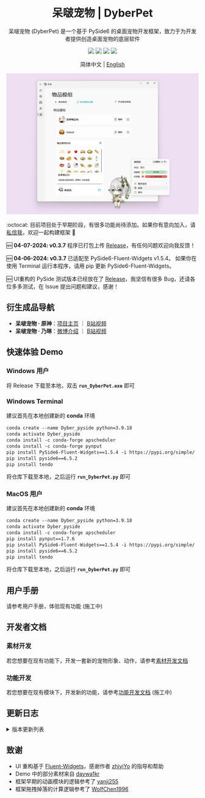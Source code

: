 <h1 align="center">
  呆啵宠物  |  DyberPet
</h1>

<p align="center">
  呆啵宠物 (DyberPet) 是一个基于 PySide6 的桌面宠物开发框架，致力于为开发者提供创造桌面宠物的底层软件
</p>

<p align="center">
  <a>
    <img src="https://img.shields.io/github/license/ChaozhongLiu/DyberPet.svg">
  </a>

  <a style="text-decoration:none">
    <img src="https://img.shields.io/github/downloads/ChaozhongLiu/DyberPet/total.svg"/>
  </a>

  <a style="text-decoration:none">
    <img src="https://img.shields.io/badge/python-3.9+-blue.svg" />
  </a>

  <a style="text-decoration:none">
    <img src="https://img.shields.io/badge/DyberPet-v0.3.7-green.svg"/>
  </a>
</p>

<p align="center">
简体中文 | <a href="README_EN.md">English</a>
</p>

![Interface](https://raw.githubusercontent.com/ChaozhongLiu/DyberPet/main/docs/DyberPet.png)

  
:octocat: 目前项目处于早期阶段，有很多功能尚待添加。如果你有意向加入，请[私信我](https://space.bilibili.com/39307302)，欢迎一起构建框架 🥰 
  
:new: **04-07-2024: v0.3.7** 程序已打包上传 [Release](https://github.com/ChaozhongLiu/DyberPet/releases/tag/v0.3.7)，有任何问题欢迎向我反馈！  
  
:new: **04-06-2024: v0.3.7** 已适配至 PySide6-Fluent-Widgets v1.5.4。 如果你在使用 Terminal 运行本程序，请用 pip 更新 PySide6-Fluent-Widgets。  
  
:new: UI重构的 PySide 测试版本已经放在了 [Release](https://github.com/ChaozhongLiu/DyberPet/releases/tag/v0.3.1b)，我坚信有很多 Bug，还请各位多多测试，在 Issue 提出问题和建议，感谢！
 


## 衍生成品导航 

- **呆啵宠物 · 原神**：[项目主页](https://github.com/ChaozhongLiu/DyberPet_GenshinImpact) ｜ [B站视频](https://www.bilibili.com/video/BV1fd4y1W7ht)
- **呆啵宠物 · 乃琳**：[微博介绍](https://m.weibo.cn/2765930401/4869193126380684) ｜ [B站视频](https://www.bilibili.com/video/BV1qe4y1F7or)


## 快速体验 Demo
### Windows 用户
  将 Release 下载至本地，双击 **``run_DyberPet.exe``** 即可


### Windows Terminal
  建议首先在本地创建新的 **conda** 环境  
  ```
  conda create --name Dyber_pyside python=3.9.18
  conda activate Dyber_pyside
  conda install -c conda-forge apscheduler
  conda install -c conda-forge pynput
  pip install PySide6-Fluent-Widgets==1.5.4 -i https://pypi.org/simple/
  pip install pyside6==6.5.2
  pip install tendo
  ```
  将仓库下载至本地，之后运行 **``run_DyberPet.py``** 即可

  
### MacOS 用户
  建议首先在本地创建新的 **conda** 环境  
  ```
  conda create --name Dyber_pyside python=3.9.18
  conda activate Dyber_pyside
  conda install -c conda-forge apscheduler
  pip install pynput==1.7.6
  pip install PySide6-Fluent-Widgets==1.5.4 -i https://pypi.org/simple/
  pip install pyside6==6.5.2
  pip install tendo
  ```
  将仓库下载至本地，之后运行 **``run_DyberPet.py``** 即可


## 用户手册
请参考用户手册，体验现有功能 (施工中)




## 开发者文档
### 素材开发
若您想要在现有功能下，开发一套新的宠物形象、动作，请参考[素材开发文档](docs/art_dev.md)

### 功能开发
若您想要在现有模块下，开发新的功能，请参考[功能开发文档](README.md) (施工中)


## 更新日志

<details>
  <summary>版本更新列表</summary>
  
**v0.3.7 - 04/09/2024**
- 给角色面板添加了更多的指南
- 角色如果包含 ``items`` 文件夹，会自动判定并导入其中的物品

**v0.3.7 - 04/06/2024**
- 通知栏剩余翻译完成
- 采用 Fluent-Widgets 优化了通知栏 UI
- 优化了缩放逻辑以避免在 MacOS 中的地面判断 bug
- 适配到了 Fluent-Widgets 1.5.4 版本；请尝试使用 pip 更新环境中的 PySide6-Fluent-Widgets

**v0.3.7 - 03/31/2024**
- 代办事项 UI 和功能完成
- 角色面板的翻译全部完成

**v0.3.6 - 03/15/2024**
- 每日进度功能代码更新
- 存档数据新增了 ``task_data.json``
  - 存档导出、快速存储时会被备份，但不会被导入
  - ``conf.py`` 中增加了 ``TaskData`` 的各种操作
  - App 启动时加载 ``settings.task_data``

**v0.3.6 - 03/05/2024**
- 专注任务功能代码基本完成
- 优化了番茄钟和专注时间倒计时UI的显示区域及其对主动画模块的影响

**v0.3.5 - 02/18/2024**
- 日常任务 UI 设计完毕
- 日常目标 UI init

**v0.3.5 - 02/04/2024**
- 日常任务 UI init

**v0.3.5 - 01/21/2024**
- 动作管理 UI init
- 将程序中几乎所有的 ``QImage`` 替换成了 ``QPixmap``，以节省内存，优化运行效率

**v0.3.4 - 01/21/2024**
- 商店购买和出售功能实装

**v0.3.4 - 01/18/2024**
- 商店 UI 同步角色属性进行刷新
  - 物品增减
  - 角色好感度变化
  - 切换角色
  - 导入存档
- 物品默认价格按星级提升

**v0.3.4 - 01/16/2024**
- 商店 UI 代码完成
  - 界面设计和代码完成
  - 实装了按字符搜索
  - 实装了按标签筛选
- 商店各项功能暂未完成

**v0.3.4 - 12/26/2023**
- 高分辨率屏幕图片缩放优化
- Avatar Label 生成方法优化
- 将默认未知 Icon 换成了空白图片

**v0.3.4 - 12/13/2023**
- BUFF系统 init
  - 物品（包括宠物）添加了 ``buff`` 属性，详见 [buffModule](DyberPet/Dashboard/buffModule.py)
  - 状态面板添加了 Buff 的运算和 UI，仍在施工中
- 薯条、汉堡、派蒙均添加了 ``buff`` 属性作为demo的例子
- ``HP`` 下降timer缩短为1分钟

**v0.3.3 - 11/28/2023**
- 宠物系统 init
  - 宠物是每个角色的宠物（宠物的宠物 hhh），作为Item Class，可被获取
  - 宠物可跟随角色，或自由活动
  - 宠物可对角色有Buff加成（未完成）
- 添加了 ``派蒙`` 作为一个宠物的例子
- **声明**：从v0.3.3起，桌宠将用``角色``指代，桌宠的宠物用``宠物``指代

**v0.3.2 - 11/24/2023**
- 背包面板刷新机制
- 金币系统 init

**v0.3.2 - 11/21/2023**
- 背包面板基本完成
- 背包空白格背景颜色更改
- 切换宠物时的刷新还未完成
- 删除了旧的背包UI
- 进行了少量的代码清理

**v0.3.2 - 11/16/2023**
- 背包面板 init
  
**v0.3.2 - 11/12/2023**
- 状态信息构建完成
- 角色面板构建完成

**v0.3.1b - 11/10/2023**
- 角色面板 init
- 状态信息日志 Widget init

**v0.3.1b - 11/05/2023**
- 修复了设置界面圆角显示不全的问题
- 优化了菜单 UI 子菜单点击的行为逻辑
- 修复了屏幕缩放导致部分组件重叠的问题
- MacOS 的兼容性改进
  - 修复附件模块无法正常显示的问题
  - 修复“前往文件夹”无法运行的问题
  - 优化窗口大小计算，但Mac仍然存在屏幕大小获取问题
  
**v0.3.1b - 10/27/2023**
- 切换了打包方式
  
**v0.3.1 - 10/21/2023**
- 切换至了 PySide6-Fluent-Widgets 1.3.3
- 修复了一些上报和未上报的潜在bug
- 补充了一些缺失的翻译
- 近期更新的本地测试完成
- release 添加 PySide6 版本


**v0.3.0a - 10/21/2023**
- 完成了物品模组功能
- 完成了物品模组的翻译


**v0.3.0a - 10/17/2023**
- 框架 main 分支迁移至 PySide6

    
**v0.3.0a - 10/08/2023**
- 框架迁移至 PySide6
- 添加了物品模组功能（未完成）

**v0.3.0a - 09/24/2023**
- 添加了系统及 UI
  - 基本设置 UI：替换了原本的设置，更贴近 Windows11；增加了语言切换设置
  - 存档管理 UI：实装了存档系统，包括存档的导出、导入，快速存档功能
  - 角色管理 UI：显示角色列表，包含启动按钮、角色信息卡片
- 存档系统改动
  - 存档改动为每个角色独立
  - 添加了新旧存档的自动转换代码
  - 添加了存档文件的各种操作（详见 [添加了系统及 UI]）
- 语言切换
  - 完成了语言切换功能
  - 新增了语言切换相关的文件：``langs.pro``, ``res/language``
  - 部分完成了中英两种语言的翻译
- 重构了原有 UI
  - 利用 PyQt5 原生功能重新实现 按分辨率和缩放改变大小
  - 优化了菜单 UI，替换为 PyQt-Fluent-Widgets RoundMenu
  - 将状态栏移动到了右键菜单中
  - 开启计划任务时，进度条会持续出现在宠物上方
  - 替换了通知窗口的关闭按钮
- 角色添加功能
  - 角色管理UI基本完成
  - 实现了角色添加的基本功能

  
**v0.2.2 - 03/14/2023**
- 数据存写大概花费0.43ms，有极小概率在该间隔内关闭软件导致数据丢失。本次优化在每次关闭前主动存储一次数据，并冻结数据，执行退出。
  
**v0.2.2 - 03/09/2023**
- 可以客制化番茄钟了
- 修复了狂爆物品的另一个大bug
  
**v0.2.2 - 03/08/2023**
- Mac不兼容通知栏关闭按钮，故优化了关闭按钮UI
  
**v0.2.2 - 03/07/2023**
- 附件动作的``follow_mouse``属性添加了``"x"`` 和 ``"y"``的选项，可单独跟随x或y轴
  
**v0.2.2 - 03/05/2023**
- 常驻动作数据结构修改，bug修复
- 同伴添加了常驻动作判定，需要在是主宠物时进行设定
  
**v0.2.2 - 03/04/2023**
- 添加了下落的前置动作``prefall``，将在鼠标松开后执行
- 背包分成了食物和收藏品两栏
  
**v0.2.2 - 03/03/2023**
- 右键菜单中增加了常驻动作选项，可以改变闲置时的默认动作，选中后将不在随机播放其他动作
  
**v0.2.2 - 03/02/2023**
- 交互功能添加了水平跟随目标的功能
- 添加了跟随鼠标的功能
- 目标跟随需要在``pet_conf.json``中定义``left``向左移动和 ``right``向右移动的动作
  
**v0.2.2 - 03/01/2023**
- 存档系统初步功能上线
  
**v0.2.1 - 02/25/2023**
- ``fv_reward``属性可设置为list，物品可出现在多个等级奖励中
  
**v0.2.1 - 02/23/2023**
- Windows系统添加了subwindow属性
- 禁用掉落时，缩放宠物不会闪回地面
  
**v0.2.1 - 02/22/2023**
- 优化了缩放机制
- 物品数量为1时不显示数字
- 优化了主宠物列表判断和默认宠物的保存方式
  
**v0.2.0 - 02/21/2023**
- MacOS 兼容性代码改进
- 增加好感度等级奖励的补偿系统
  
**v0.2.0 - 02/18/2023**
- 设置中添加了启动默认角色的选择
- 切换角色增加了问候通知
- 添加了 NoDropShadowWindowHint （为MacOS准备）
  
**v0.1.19 - 02/16/2023**
- 设置中可以静音了
- 添加了统计陪伴天数及显示铭牌的功能
  
**v0.1.18 - 02/12/2023**
- 对话框自动添加上一步按钮
- 调整了对特殊中文字符的长度计算
  
**v0.1.18 - 02/11/2023**
- 增加了附属宠物和主宠物的连接
- 保证收藏品在随机掉落中不重复出现
- 整理了可变更的系统数值
  
**v0.1.18 - 02/10/2023**
- 添加了对话界面和功能（暂未实装素材）
  
**v0.1.17 - 02/05/2023**
- 给通知系统语音添加了优先级``sound_priority``属性
- 增加了点击时的随机语音事件
- 增加了纳西妲的语音库
  
**v0.1.16 - 02/01/2023**
- 实现了多屏之间转移（测试中）
- 规避了专注时间0分0秒相关的闪退bug
- 解决了不能言说的狂爆物品惊天大bug
- 停止按钮按下后会立刻失效，避免多次结算
- 修复了快速点击鼠标微小位移造成闪现的bug
- 修复了召唤同伴放大时显示不全的问题
- 修复了一定条件下缩放宠物派蒙位置问题
  
**v0.1.15 - 01/29/2023**
- 取消屏幕缩放对图片大小的影响
- 重力加速度最小值变为0.01
- 数值栏字体固定为Times
- 设置内添加是否置顶的选项
  
**v0.1.14 - 01/28/2023**
- 修复了禁用掉落时不会触发摸摸事件的bug
- ``pets.json``转移到了``res/role/``
  
**v0.1.14 - 01/23/2023**
- ``item_config``更新
  - 添加了``fv_reward``: int，将物品设定为好感度升级奖励
  - 修复了label anchor未随缩放比例改变的bug
  - 重力加速度最小值变为0.01
  - 取消屏幕缩放比例对图片大小的影响
  
**v0.1.14 - 01/22/2023**
- ``pet_config['acc_act']``更新
  - ``timeout``：true/false 动画结束后关闭 / 不断循环
  - ``unique``：true/false 可否存在多个一样的附件
  - ``closable``：true/false 可否关闭（右键菜单关闭）
  - ``follow_main``：true/false 是否跟随主程序移动
  - ``speed_follow_main``：int 跟随主程序的移动速度
  
**v0.1.13 - 01/21/2023**
- 优化了widget size的动态变化逻辑
- 修复了没有随机动作或随机动作概率为零时的报错
- 通知栏边框变为圆弧
- 饱食度下降间隔变为 2min
- ``pet_config`` 更新
  - 添加了``subpet``，用来定义宠物的附属宠物
  - ``item_favorite``, ``item_dislike`` 变更为``dict``, 增加了物品好感度倍率数值
- ``item_config``更新
  - 添加了``type``, 可添加消耗品``consumable``和收藏品``collection``两类物品，收藏品不可使用
- ``act_config``更新
  - 添加了``anchor``属性，将根据锚点自动移动动画
- 开始施工语言更换
  
**v0.1.12 - 01/15/2023**
- 待机动作（default）将持续进行
- 更改了数值模块的逻辑，目前所有宠物共用一套数值
  - 删除了``pet_config``中的 ``gravity``, ``hp_interval``, ``fv_interval``
- 进程多开被禁止，以防数据存储混乱
- 多开禁止的情况下，为了能够让多个宠物同屏，增加了``召唤同伴``的功能
- 增加了鼠标点击触发的``摸摸事件``，宠物可定义摸摸的动作，并大概率触发向上浮动的心心，小概率获得物品掉落
- 增加了物品掉落的动画，掉落物品呈抛物线掉落在底部任务栏

**v0.1.11 - 01/07/2023**
- 添加了设置界面，可以改变大小、重力、拖拽速度、音量
- 添加了组件动作：现在支持动作包含另一个动画的功能（具体见素材开发文档）
- 物品使用添加了宠物喜爱度的分级，可设置不同的声音、动作
- 支持宠物自定义通知图标和声音，在``res/role/NAME/note/`` 中添加 （具体见素材开发文档）
- 宠物移动行为增加了屏幕边界
  
**v0.1.10 - 12/28/2022**
- 通知栏的图标和声音与 note_type 关联，可在 ``res/role/PETNAME/note/note_config.json`` 中自定义
  
**v0.1.10 - 12/27/2022**
- 更新了提醒事项的 UI
- 更新了饱食度随时间下降的计算逻辑，每一分钟都会变化，但只显示百分比，与用户定义的 ``hp_interval`` 相关
  
**v0.1.9 - 12/25/2022**
- 更新了番茄钟和专注时间的 UI
- 番茄钟和专注时间的开始和取消移动到了各自的界面内，不再使用菜单进行
- 专注时间可以暂停了
- 专注时间取消也会按已经行的时长获取物品奖励
  
**v0.1.8 - 12/21/2022**
- 界面大小加入了屏幕缩放比例的考虑
- UI 仍然没有全部完成
- 加入了圣诞限定小猫角色
  
**v0.1.8 - 12/19/2022**
- 交互模块QTimer变为更加精准的Timer
  
**v0.1.8 - 12/18/2022**
- 数值系统更新：健康值和心情值替换为 饱食度、好感度，并更新了数值系统及其 UI
- 增加了更多模块连接
  - 数值改变将影响随即动作的触发几率、每个动作的具体概率
  - 动作和物品将伴随好感度提升解锁
  - 更多细节将在用户手册和素材开发文档中更新
- 下落动作细分为 下落中 + 落地动作 两个部分
- 更新了背包系统的 UI，后续将逐渐更新所有的 UI 界面
  
**v0.1.7 - 12/11/2022**
- 添加了计划任务完成后的物品掉落事件

**v0.1.7 - 12/10/2022**
- 添加了背包系统，可以使用宠物获得的物品（目前只是功能测试阶段，UI极其丑陋，甚至不一致）
  - 在 settings 中增加了 pet_data，用来存储宠物数值和物品的数据
  - 添加了 item_data 和 ``res/items/item_config.json``，用于素材开发中设定物品属性（素材开发文档待更新）
  - 完善了背包交互的一系列可能行为的系统反馈，尽可能考虑了各种情况（可能仍然有bug）
  - 连接了物品使用与数值变化、动画播放
- 添加了通知系统，将取代旧版本中的对话框
  - 定义了 QToaster class 及目前定义的通知类型字段
  - 通知消息会伴随喵叫声
  - 为物品使用和数值变化添加了通知
  - 为计划任务添加了通知，删除了对话框显示（代码仍然在）

**v0.1.6 - 12/03/2022**
- 添加了提醒事项的到时提醒
- 添加了间隔提醒功能
- 关闭宠物后，备忘录会保留
- 添加了对话显示的排队系统，避免冲突

**v0.1.6 - 12/02/2022**
- 添加了专注时间功能
- 添加了番茄时钟和专注时间的倒计时
- 添加了提醒事项（备忘录）
- 该版本下，健康和心情会不断下降，暂时没有和其他功能连接，会在后续版本中添加

**v0.1.5 - 11/27/2022**
- 解决了使用 ``apscheduler`` 时 ``pyinstaller`` 的 bug
- 添加了番茄时间功能

**v0.1.5 - 11/26/2022**
- 采用 ``apscheduler`` 规范化了计划任务模块
- 增加了宠物数值相关数据的读取、修改、存储系统
- 重构了文件夹结构

**v0.1.5 - 11/25/2022**
- 增加了对话框和显示对话的功能
- 增加了计划任务模块
- 计划任务模块增加任务：运行时打招呼、健康和心情随时间下降

**v0.1.4 - 11/23/2022**
- 增加了心情数值
- 更新了呆啵宠物的图标

**v0.1.4 - 11/20/2022**
- 增加了鼠标停留时数值系统的显示 （未实装功能）

**v0.1.3 - 11/19/2022**
- 模块化重构了项目代码

**v0.1.2 - 11/14/2022**
- 最初版本上线


</details>

## 致谢
- UI 重构基于 [Fluent-Widgets](https://github.com/zhiyiYo/PyQt-Fluent-Widgets)，感谢作者 [zhiyiYo](https://github.com/zhiyiYo) 的指导和帮助
- Demo 中的部分素材来自 [daywa1kr](https://github.com/daywa1kr/Desktop-Cat)
- 框架早期的动画模块的逻辑参考了 [yanji255](https://toscode.gitee.com/yanji255/desktop_pet/)  
- 框架拖拽掉落的计算逻辑参考了 [WolfChen1996](https://github.com/WolfChen1996/DesktopPet)
